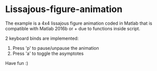 # Lissajous-figure-animation
The example is a 4x4 lissajous figure animation coded in Matlab that is compatible with Matlab 2016b or + due to functions inside script.

2 keyboard binds are implemented:
1. Press 'p' to pause/unpause the animation
2. Press 'a' to toggle the asymptotes

Have fun :)

